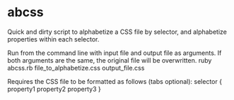 abcss
=====

Quick and dirty script to alphabetize a CSS file by selector, and alphabetize properties within each selector.

Run from the command line with input file and output file as arguments. If both arguments are the same, the original file will be overwritten.
	ruby abcss.rb file_to_alphabetize.css output_file.css

Requires the CSS file to be formatted as follows (tabs optional):
	selector {
		property1
		property2
		property3
	}
